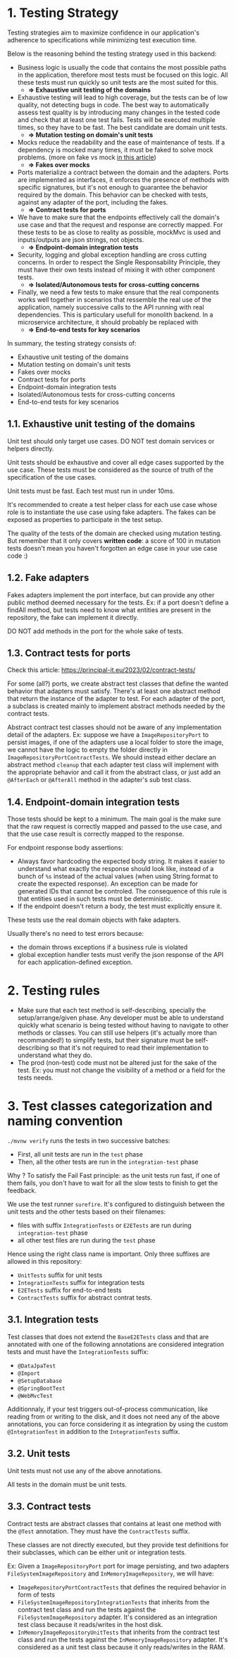 # 1. Testing Strategy
Testing strategies aim to maximize confidence in our application's adherence to specifications while minimizing test execution time.

Below is the reasoning behind the testing strategy used in this backend:
- Business logic is usually the code that contains the most possible paths in the application, therefore most tests must be focused on this logic. All these tests must run quickly so unit tests are the most suited for this.
  - **=> Exhaustive unit testing of the domains**
- Exhaustive testing will lead to high coverage, but the tests can be of low quality, not detecting bugs in code. The best way to automatically assess test quality is by introducing many changes in the tested code and check that at least one test fails. Tests will be executed multiple times, so they have to be fast. The best candidate are domain unit tests. 
  - **=> Mutation testing on domain's unit tests**
- Mocks reduce the readability and the ease of maintenance of tests. If a dependency is mocked many times, it must be faked to solve mock problems. (more on fake vs mock [in this article](https://testing.googleblog.com/2024/02/increase-test-fidelity-by-avoiding-mocks.html?m=1))
  - **=> Fakes over mocks**
- Ports materialize a contract between the domain and the adapters. Ports are implemented as interfaces, it enforces the presence of methods with specific signatures, but it's not enough to guarantee the behavior required by the domain. This behavior can be checked with tests, against any adapter of the port, including the fakes.
  - **=> Contract tests for ports**
- We have to make sure that the endpoints effectively call the domain's use case and that the request and response are correctly mapped. For these tests to be as close to reality as possible, mockMvc is used and inputs/outputs are json strings, not objects.
  - **=> Endpoint-domain integration tests**
- Security, logging and global exception handling are cross cutting concerns. In order to respect the Single Responsability Principle, they must have their own tests instead of mixing it with other component tests.
  - **=> Isolated/Autonomous tests for cross-cutting concerns**
- Finally, we need a few tests to make ensure that the real components works well together in scenarios that ressemble the real use of the application, namely successive calls to the API running with real dependencies. This is particulary usefull for monolith backend. In a microservice architecture, it should probably be replaced with 
  - **=> End-to-end tests for key scenarios**

In summary, the testing strategy consists of:
- Exhaustive unit testing of the domains
- Mutation testing on domain's unit tests
- Fakes over mocks
- Contract tests for ports
- Endpoint-domain integration tests
- Isolated/Autonomous tests for cross-cutting concerns
- End-to-end tests for key scenarios

## 1.1. Exhaustive unit testing of the domains
Unit test should only target use cases. DO NOT test domain services or helpers directly.

Unit tests should be exhaustive and cover all edge cases supported by the use case. These tests must be considered as the source of truth of the specification of the use cases.

Unit tests must be fast. Each test must run in under 10ms.

It's recommended to create a test helper class for each use case whose role is to instantiate the use case using fake adapters. The fakes can be exposed as properties to participate in the test setup.

The quality of the tests of the domain are checked using mutation testing. But remember that it only covers **written code**: a score of 100 in mutation tests doesn't mean you haven't forgotten an edge case in your use case code :)

## 1.2. Fake adapters
Fakes adapters implement the port interface, but can provide any other public method deemed necessary for the tests. Ex: if a port doesn't define a findAll method, but tests need to know what entities are present in the repository, the fake can implement it directly.

DO NOT add methods in the port for the whole sake of tests.

## 1.3. Contract tests for ports
Check this article: https://principal-it.eu/2023/02/contract-tests/

For some (all?) ports, we create abstract test classes that define the wanted behavior that adapters must satisfy. There's at least one abstract method that return the instance of the adapter to test. For each adapter of the port, a subclass is created mainly to implement abstract methods needed by the contract tests.

Abstract contract test classes should not be aware of any implementation detail of the adapters. Ex: suppose we have a `ImageRepositoryPort` to persist images, if one of the adapters use a local folder to store the image, we cannot have the logic to empty the folder directly in `ImageRepositoryPortContractTests`. We should instead either declare an abstract method `cleanup` that each adapter test class will implement with the appropriate behavior and call it from the abstract class, or just add an `@AfterEach` or `@AfterAll` method in the adapter's sub test class.

## 1.4. Endpoint-domain integration tests
Those tests should be kept to a minimum. The main goal is the make sure that the raw request is correctly mapped and passed to the use case, and that the use case result is correctly mapped to the response.

For endpoint response body assertions:
- Always favor hardcoding the expected body string. It makes it easier to understand what exactly the response should look like, instead of a bunch of `%s` instead of the actual values (when using String.format to create the expected response). An exception can be made for generated IDs that cannot be controled. The consequence of this rule is that entities used in such tests must be deterministic.
- If the endpoint doesn't return a body, the test must explicitly ensure it.

These tests use the real domain objects with fake adapters.

Usually there's no need to test errors because:
- the domain throws exceptions if a business rule is violated
- global exception handler tests must verify the json response of the API for each application-defined exception.

# 2. Testing rules
- Make sure that each test method is self-describing, specially the setup/arrange/given phase. Any developer must be able to understand quickly what scenario is being tested without having to navigate to other methods or classes. You can still use helpers (it's actually more than recommanded!) to simplify tests, but their signature must be self-describing so that it's not required to read their implementation to understand what they do.
- The prod (non-test) code must not be altered just for the sake of the test. Ex: you must not change the visibility of a method or a field for the tests needs.

# 3. Test classes categorization and naming convention
`./mvnw verify` runs the tests in two successive batches:
- First, all unit tests are run in the `test` phase
- Then, all the other tests are run in the `integration-test` phase

Why ? To satisfy the Fail Fast principle: as the unit tests run fast, if one of them fails, you don't have to wait for all the slow tests to finish to get the feedback.

We use the test runner `surefire`. It's configured to distinguish between the unit tests and the other tests based on their filenames:
- files with suffix `IntegrationTests` or `E2ETests` are run during `integration-test` phase
- all other test files are run during the `test` phase

Hence using the right class name is important. Only three suffixes are allowed in this repository:
- `UnitTests` suffix for unit tests
- `IntegrationTests` suffix for integration tests
- `E2ETests` suffix for end-to-end tests
- `ContractTests` suffix for abstract contrat tests.
## 3.1. Integration tests
Test classes that does not extend the `BaseE2ETests` class and that are annotated with one of the following annotations are considered integration tests and must have the `IntegrationTests` suffix:
- `@DataJpaTest`
- `@Import`
- `@SetupDatabase`
- `@SpringBootTest`
- `@WebMvcTest`

Additionnaly, if your test triggers out-of-process communication, like reading from or writing to the disk, and it does not need any of the above annotations, you can force considering it as integration by using the custom `@IntegrationTest` in addition to the `IntegrationTests` suffix.
## 3.2. Unit tests
Unit tests must not use any of the above annotations.

All tests in the domain must be unit tests.
## 3.3. Contract tests
Contract tests are abstract classes that contains at least one method with the `@Test` annotation. They must have the `ContractTests` suffix.

These classes are not directly executed, but they provide test definitions for their subclasses, which can be either unit or integration tests.

Ex: Given a `ImageRepositoryPort` port for image persisting, and two adapters `FileSystemImageRepository` and `InMemoryImageRepository`, we will have:
- `ImageRepositoryPortContractTests` that defines the required behavior in form of tests
- `FileSystemImageRepositoryIntegrationTests` that inherits from the contract test class and run the tests against the `FileSystemImageRepository` adapter. It's considered as an integration test class because it reads/writes in the host disk.
- `InMemoryImageRepositoryUnitTests` that inherits from the contract test class and run the tests against the `InMemoryImageRepository` adapter. It's considered as a unit test class because it only reads/writes in the RAM.
